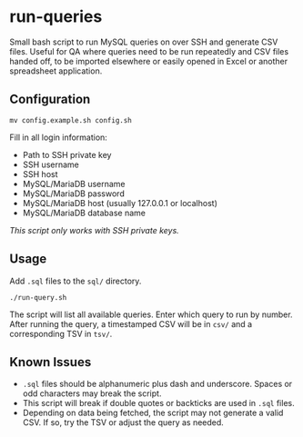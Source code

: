 # run-queries
Small bash script to run MySQL queries on over SSH and generate CSV files. Useful for QA where queries need to be run repeatedly and CSV files handed off, to be imported elsewhere or easily opened in Excel or another spreadsheet application.

## Configuration

`mv config.example.sh config.sh` 

Fill in all login information:

* Path to SSH private key
* SSH username
* SSH host
* MySQL/MariaDB username
* MySQL/MariaDB password
* MySQL/MariaDB host (usually 127.0.0.1 or localhost)
* MySQL/MariaDB database name

*This script only works with SSH private keys.*

## Usage

Add `.sql` files to the `sql/` directory.

`./run-query.sh`

The script will list all available queries. Enter which query to run by number. After running the query, a timestamped CSV will be in `csv/` and a corresponding TSV in `tsv/`.

## Known Issues

* `.sql` files should be alphanumeric plus dash and underscore. Spaces or odd characters may break the script.
* This script will break if double quotes or backticks are used in `.sql` files.
* Depending on data being fetched, the script may not generate a valid CSV. If so, try the TSV or adjust the query as needed.

